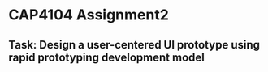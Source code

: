 # CAP4104 Assignment2
## Task: Design a user-centered UI prototype using rapid prototyping development model
